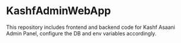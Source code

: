 # KashfAdminWebApp
This repository includes frontend and backend code for Kashf Asaani Admin Panel, configure the DB and env variables accordingly.

